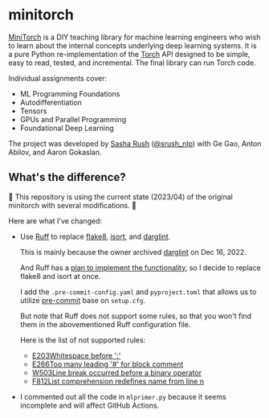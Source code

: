 # minitorch

[MiniTorch](https://minitorch.github.io/) is a DIY teaching library for machine learning engineers who wish to learn about the internal concepts underlying deep learning systems. 
It is a pure Python re-implementation of the [Torch](https://pytorch.org/) API designed to be simple, easy to read, tested, and incremental. 
The final library can run Torch code.

Individual assignments cover:
- ML Programming Foundations
- Autodifferentiation
- Tensors
- GPUs and Parallel Programming
- Foundational Deep Learning

The project was developed by [Sasha Rush](http://rush-nlp.com/) ([@srush_nlp](https://twitter.com/srush_nlp)) with Ge Gao, Anton Abilov, and Aaron Gokaslan.


## What's the difference?
🚨 This repository is using the current state (2023/04) of the original minitorch with several modifications. 🚨

Here are what I've changed:
- Use [Ruff](https://github.com/charliermarsh/ruff) to replace [flake8](https://github.com/PyCQA/flake8), [isort](https://github.com/PyCQA/isort), and [darglint](https://github.com/terrencepreilly/darglint).

   This is mainly because the owner archived [darglint](https://github.com/terrencepreilly/darglint) on Dec 16, 2022.
   
   And Ruff has a [plan to implement the functionality](https://github.com/charliermarsh/ruff/issues/458), so I decide to replace flake8 and isort at once.
   
   I add the `.pre-commit-config.yaml` and `pyproject.toml` that allows us to utilize [pre-commit](https://pre-commit.com/) base on `setup.cfg`.
   
   But note that Ruff does not support some rules, so that you won't find them in the abovementioned Ruff configuration file.
   
   Here is the list of not supported rules:

    - [E203Whitespace before ':'](https://www.flake8rules.com/rules/E203.html)
    - [E266Too many leading '#' for block comment](https://www.flake8rules.com/rules/E266.html)
    - [W503Line break occurred before a binary operator](https://www.flake8rules.com/rules/W503.html)
    - [F812List comprehension redefines name from line n](https://www.flake8rules.com/rules/F812.html)
      
- I commented out all the code in `mlprimer.py` because it seems incomplete and will affect GitHub Actions.
